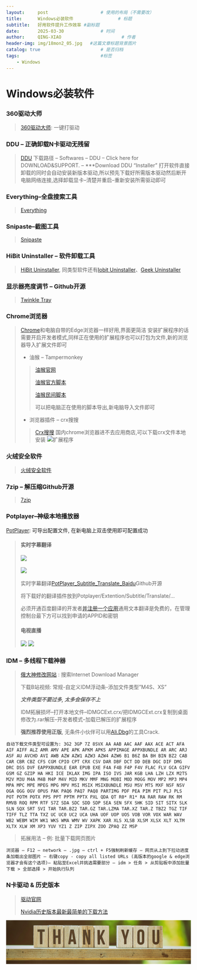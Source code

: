 ```yaml
---
layout:     post   				    # 使用的布局（不需要改）
title:      Windows必装软件 				# 标题 
subtitle:   好用软件提升工作效率 #副标题
date:       2025-03-30 				# 时间
author:     QING-XIAO						# 作者
header-img: img/18mon2_05.jpg 	#这篇文章标题背景图片
catalog: true 						# 是否归档
tags:								#标签
    - Windows
---
```



  
# Windows必装软件

### 360驱动大师

> [360驱动大师](http://dm.weishi.360.cn/home.html): 一键打驱动

### DDU – 正确卸载N卡驱动无残留

> [DDU](https://www.wagnardsoft.com/) 下载路径 – Softwares – DDU – Click here for DOWNLOAD&SUPPORT. – ***Download DDU “Installer”
打开软件直接卸载的同时会自动安装新版本驱动,所以预先下载好所需版本驱动然后断开电脑网络连接,选择卸载显卡–清楚并重启–重新安装所需驱动即可

### Everything–全盘搜索工具

> [Everything](https://www.voidtools.com/zh-cn/) 

### Snipaste–截图工具

> [Snipaste](https://zh.snipaste.com/)

### HiBit Uninstaller – 软件卸载工具

> [HiBit Uninstaller](https://www.hibitsoft.ir/), 同类型软件还有[Iobit Uninstaller](https://baideye.lanzout.com/iVB492eemuxg)、[Geek Uninstaller](https://geekuninstaller.com/)

### 显示器亮度调节 – Github开源

> [Twinkle Tray](https://twinkletray.com/)

### Chrome浏览器

>[Chrome](https://www.google.cn/chrome/index.html)和电脑自带的Edge浏览器一样好用,界面更简洁
安装扩展程序的话需要开启开发者模式,同样正在使用的扩展程序也可以打包为文件,新的浏览器导入扩展文件即可
> 
> - 油猴 – Tampermonkey
>> [油猴官网](https://www.tampermonkey.net/index.php?browser=chrome&ext=dhdg)
>>
>> [油猴官方脚本](https://greasyfork.org/zh-CN) 
>>
>> [油猴民间脚本](https://sleazyfork.org/zh-CN)
>>
>> 可以把电脑正在使用的脚本导出,新电脑导入文件即可
> - 浏览器插件 – crx搜搜
>> [Crx搜搜](https://www.crxsoso.com/) 国内chrome浏览器进不去应用商店,可以下载crx文件本地安装
>> ![扩展程序](/img/post-extension-program.jpg "扩展程序")
            
### 火绒安全软件

> [火绒安全软件](https://www.huorong.cn/)

### 7zip – 解压缩Github开源

> [7zip](https://7-zip.org/)

### Potplayer–神级本地播放器

[PotPlayer](http://potplayer.tv/?lang=zh_CN): 可导出配置文件, 在新电脑上双击使用即可配置成功

> #### 实时字幕翻译
> ![](https://api2.mubu.com/v3/document_image/30633785_79fa652f-483c-4735-991b-2eb57f51f7c3.png)
>   
> ![](https://api2.mubu.com/v3/document_image/30633785_bf22d4ad-b5fe-4570-8220-0d1174b3ab95.png)
>  
> 实时字幕翻译[PotPlayer_Subtitle_Translate_Baidu](https://github.com/fjqingyou/PotPlayer_Subtitle_Translate_Baidu)Github开源
> 
> 将下载好的翻译插件放到Potplayer/Extention/Subtitle/Translate/…
> 
> 必须开通百度翻译的开发者[并注册一个应用](https://api.fanyi.baidu.com/api/trans/product/desktop)通用文本翻译是免费的，在管理控制台最下方可以找到申请的APPID和密钥
> 
> #### 电视直播
> ![](https://api2.mubu.com/v3/document_image/30633785_bb266f92-80a7-4788-9823-c1776ed060de.png)
> ![](https://api2.mubu.com/v3/document_image/30633785_500b6506-63a1-4357-9a1e-5fc3fd55acc7.png)

    
### IDM – 多线程下载神器

> [俄大神修改网站](https://lrepacks.net/) : 搜索Internet Download Manager
>
> 下载B站视频: 常规-自定义IDM浮动条-添加文件类型”M4S、XS”
>
> ***文件类型不要过多, 太多会保存不上***
> 
> IDM拓展损坏–打开本地文件–IDMGCExt.crx/把IDMGCExt.crx复制到桌面修改为.rar解压–开发者模式–加载已解压的扩展程序
> 
> **强烈推荐使用正版**, 无条件小伙伴可以用[Ali.Dbg](https://idm.ckk.ir/)的工具Crack.

```
自动下载文件类型可设置为: 3G2 3GP 7Z 8SVX AA AAB AAC AAF AAX ACE ACT AFA AIF AIFF ALZ AMR AMV APE APK APKM APKS APPIMAGE APPXBUNDLE AR ARC ARJ ASF AU AVCHD AVI AWB AZW AZW1 AZW3 AZW4 AZW6 B1 B6Z BA BH BIN BZ2 CAB CAR CBR CBZ CFS CGM CPIO CPT CRX CSV DAR DBF DCT DD DEB DGC DIF DMG DRC DSS DVF EAPPXBUNDLE EAR EPUB EXE F4A F4B F4P F4V FLAC FLV GCA GIFV GSM GZ GZIP HA HKI ICE IKLAX IMG IPA ISO IVS JAR KGB LHA LZH LZX M2TS M2V M3U M4A M4B M4P M4V MID MKV MMF MNG MOBI MOD MOGG MOV MP2 MP3 MP4 MPA MPC MPE MPEG MPG MPV MSI MSIX MSIXBUNDLE MSU MSV MTS MXF NSF NSV OGA OGG OGV OPUS PAK PAQ6 PAQ7 PAQ8 PARTIMG PDF PEA PIM PIT PLJ PLS POT POTM POTX PPS PPT PPTM PPTX PXL QDA QT R0* R1* RA RAR RAW RK RM RMVB ROQ RPM RTF S7Z SDA SDC SDD SDP SEA SEN SFX SHK SID SIT SITX SLK SLN SQX SRT SVI TAR TAR.BZ2 TAR.GZ TAR.LZMA TAR.XZ TAR.Z TBZ2 TGZ TIF TIFF TLZ TTA TXZ UC UC0 UC2 UCA UHA UOF UOP UOS VOB VOR VOX WAR WAV WB2 WEBM WIM WK1 WKS WMA WMV WV XAPK XAR XLS XLSB XLSM XLSX XLT XLTM XLTX XLW XM XP3 YUV YZ1 Z ZIP ZIPX ZOO ZPAQ ZZ MSP
```


> 拓展用法 – 例: 批量下载网页图片

```
浏览器 – F12 – network – .jpg – ctrl + F5强制刷新缓存 – 网页从上到下拉动进度条加载出全部图片 – 右键copy - copy all listed URLs (高版本的google & edge浏览器才会有这个选项)– 粘贴至Excel并挑选需要部分 – idm > 任务 > 从剪贴板中添加批量下载 > 全部选择 > 开始执行队列
```

### N卡驱动 & 历史版本

> [驱动官网](https://www.nvidia.cn/geforce/drivers/) 
>
> [Nvidia历史版本最新最简单的下载方法](https://www.bilibili.com/opus/880876884539211896)

![ByeBye](/img/thank-you.jpg "Thank you!")